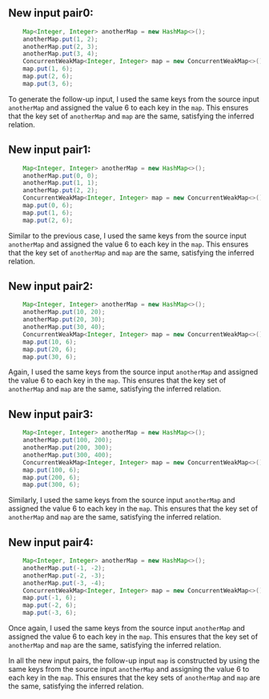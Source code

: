 ## New input pair0:
```java
    Map<Integer, Integer> anotherMap = new HashMap<>();
    anotherMap.put(1, 2);
    anotherMap.put(2, 3);
    anotherMap.put(3, 4);
    ConcurrentWeakMap<Integer, Integer> map = new ConcurrentWeakMap<>();
    map.put(1, 6);
    map.put(2, 6);
    map.put(3, 6);
```
To generate the follow-up input, I used the same keys from the source input `anotherMap` and assigned the value 6 to each key in the `map`. This ensures that the key set of `anotherMap` and `map` are the same, satisfying the inferred relation.

## New input pair1:
```java
    Map<Integer, Integer> anotherMap = new HashMap<>();
    anotherMap.put(0, 0);
    anotherMap.put(1, 1);
    anotherMap.put(2, 2);
    ConcurrentWeakMap<Integer, Integer> map = new ConcurrentWeakMap<>();
    map.put(0, 6);
    map.put(1, 6);
    map.put(2, 6);
```
Similar to the previous case, I used the same keys from the source input `anotherMap` and assigned the value 6 to each key in the `map`. This ensures that the key set of `anotherMap` and `map` are the same, satisfying the inferred relation.

## New input pair2:
```java
    Map<Integer, Integer> anotherMap = new HashMap<>();
    anotherMap.put(10, 20);
    anotherMap.put(20, 30);
    anotherMap.put(30, 40);
    ConcurrentWeakMap<Integer, Integer> map = new ConcurrentWeakMap<>();
    map.put(10, 6);
    map.put(20, 6);
    map.put(30, 6);
```
Again, I used the same keys from the source input `anotherMap` and assigned the value 6 to each key in the `map`. This ensures that the key set of `anotherMap` and `map` are the same, satisfying the inferred relation.

## New input pair3:
```java
    Map<Integer, Integer> anotherMap = new HashMap<>();
    anotherMap.put(100, 200);
    anotherMap.put(200, 300);
    anotherMap.put(300, 400);
    ConcurrentWeakMap<Integer, Integer> map = new ConcurrentWeakMap<>();
    map.put(100, 6);
    map.put(200, 6);
    map.put(300, 6);
```
Similarly, I used the same keys from the source input `anotherMap` and assigned the value 6 to each key in the `map`. This ensures that the key set of `anotherMap` and `map` are the same, satisfying the inferred relation.

## New input pair4:
```java
    Map<Integer, Integer> anotherMap = new HashMap<>();
    anotherMap.put(-1, -2);
    anotherMap.put(-2, -3);
    anotherMap.put(-3, -4);
    ConcurrentWeakMap<Integer, Integer> map = new ConcurrentWeakMap<>();
    map.put(-1, 6);
    map.put(-2, 6);
    map.put(-3, 6);
```
Once again, I used the same keys from the source input `anotherMap` and assigned the value 6 to each key in the `map`. This ensures that the key set of `anotherMap` and `map` are the same, satisfying the inferred relation.

In all the new input pairs, the follow-up input `map` is constructed by using the same keys from the source input `anotherMap` and assigning the value 6 to each key in the `map`. This ensures that the key sets of `anotherMap` and `map` are the same, satisfying the inferred relation.